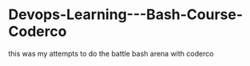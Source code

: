 # Devops-Learning---Bash-Course-Coderco
this was my attempts to do the battle bash arena with coderco
